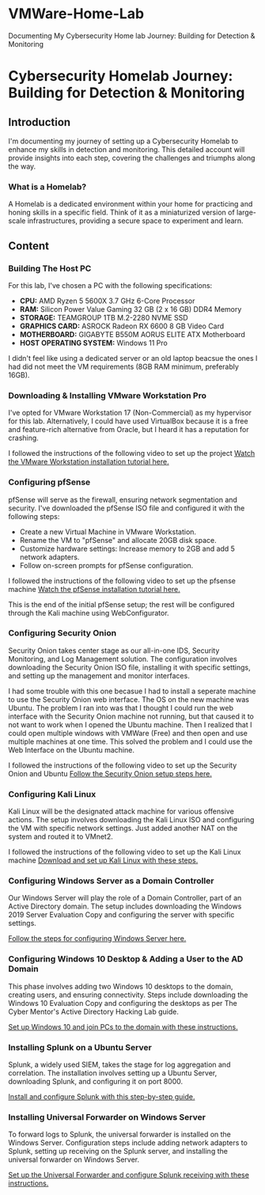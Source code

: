 # VMWare-Home-Lab
Documenting My Cybersecurity Home lab Journey: Building for Detection &amp; Monitoring

# Cybersecurity Homelab Journey: Building for Detection & Monitoring

## Introduction

I'm documenting my journey of setting up a Cybersecurity Homelab to enhance my skills in detection and monitoring. This detailed account will provide insights into each step, covering the challenges and triumphs along the way.

### What is a Homelab?

A Homelab is a dedicated environment within your home for practicing and honing skills in a specific field. Think of it as a miniaturized version of large-scale infrastructures, providing a secure space to experiment and learn.

## Content

### Building The Host PC

For this lab, I've chosen a PC with the following specifications:

- **CPU:** AMD Ryzen 5 5600X 3.7 GHz 6-Core Processor
- **RAM:** Silicon Power Value Gaming 32 GB (2 x 16 GB) DDR4 Memory
- **STORAGE:** TEAMGROUP 1TB M.2-2280 NVME SSD
- **GRAPHICS CARD:** ASROCK Radeon RX 6600 8 GB Video Card
- **MOTHERBOARD:** GIGABYTE B550M AORUS ELITE ATX Motherboard
- **HOST OPERATING SYSTEM:** Windows 11 Pro

I didn't feel like using a dedicated server or an old laptop beacsue the ones I had did not meet the VM requirements (8GB RAM minimum, preferably 16GB).



### Downloading & Installing VMware Workstation Pro

I've opted for VMware Workstation 17 (Non-Commercial) as my hypervisor for this lab. Alternatively, I could have used VirtualBox because it is a free and feature-rich alternative from Oracle, but I heard it has a reputation for crashing.

I followed the instructions of the following video to set up the project
[Watch the VMware Workstation installation tutorial here.](https://www.youtube.com/watch?v=gp5eXjWZUBk&ab_channel=CYBERWOX)

### Configuring pfSense

pfSense will serve as the firewall, ensuring network segmentation and security. I've downloaded the pfSense ISO file and configured it with the following steps:

- Create a new Virtual Machine in VMware Workstation.
- Rename the VM to "pfSense" and allocate 20GB disk space.
- Customize hardware settings: Increase memory to 2GB and add 5 network adapters.
- Follow on-screen prompts for pfSense configuration.

I followed the instructions of the following video to set up the pfsense machine
[Watch the pfSense installation tutorial here.]((https://www.youtube.com/watch?v=68k1zF2jOJ4&ab_channel=CYBERWOX))

This is the end of the initial pfSense setup; the rest will be configured through the Kali machine using WebConfigurator.

### Configuring Security Onion

Security Onion takes center stage as our all-in-one IDS, Security Monitoring, and Log Management solution. The configuration involves downloading the Security Onion ISO file, installing it with specific settings, and setting up the management and monitor interfaces.

I had some trouble with this one becasue I had to install a seperate machine to use the Security Onion web interface. The OS on the new machine was Ubuntu. 
The problem I ran into was that I thought I could run the web interface with the Security Onion machine not running, but that caused it to not want to work 
when I opened the Ubuntu machine. Then I realized that I could open multiple windows with VMWare (Free) and then open and use multiple machines at one time.
This solved the problem and I could use the Web Interface on the Ubuntu machine.

I followed the instructions of the following video to set up the Security Onion and Ubuntu
[Follow the Security Onion setup steps here.]((https://www.youtube.com/watch?v=68k1zF2jOJ4&ab_channel=CYBERWOX))

### Configuring Kali Linux

Kali Linux will be the designated attack machine for various offensive actions. The setup involves downloading the Kali Linux ISO and configuring the VM with specific network settings. Just added another NAT on the system and routed it to VMnet2. 

I followed the instructions of the following video to set up the Kali Linux machine
[Download and set up Kali Linux with these steps.](https://www.youtube.com/watch?v=i0j-6iFBozg&ab_channel=CYBERWOX)

### Configuring Windows Server as a Domain Controller

Our Windows Server will play the role of a Domain Controller, part of an Active Directory domain. The setup includes downloading the Windows 2019 Server Evaluation Copy and configuring the server with specific settings.

[Follow the steps for configuring Windows Server here.](https://www.youtube.com/watch?v=lwxNGUIEB2A&ab_channel=CYBERWOX)

### Configuring Windows 10 Desktop & Adding a User to the AD Domain

This phase involves adding two Windows 10 desktops to the domain, creating users, and ensuring connectivity. Steps include downloading the Windows 10 Evaluation Copy and configuring the desktops as per The Cyber Mentor's Active Directory Hacking Lab guide.

[Set up Windows 10 and join PCs to the domain with these instructions.](https://www.youtube.com/watch?v=VmQDzjq_e_g&ab_channel=CYBERWOX)

### Installing Splunk on a Ubuntu Server

Splunk, a widely used SIEM, takes the stage for log aggregation and correlation. The installation involves setting up a Ubuntu Server, downloading Splunk, and configuring it on port 8000.

[Install and configure Splunk with this step-by-step guide.](https://www.youtube.com/watch?v=ia9E4x8iVDk&ab_channel=CYBERWOX)

### Installing Universal Forwarder on Windows Server

To forward logs to Splunk, the universal forwarder is installed on the Windows Server. Configuration steps include adding network adapters to Splunk, setting up receiving on the Splunk server, and installing the universal forwarder on Windows Server.

[Set up the Universal Forwarder and configure Splunk receiving with these instructions.](https://www.youtube.com/watch?v=yP_PFRy-pdA&ab_channel=CYBERWOX)





